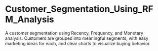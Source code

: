 # Customer_Segmentation_Using_RFM_Analysis
A customer segmentation using Recency, Frequency, and Monetary analysis. Customers are grouped into meaningful segments, with easy marketing ideas for each, and clear charts to visualize buying behavior.
